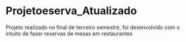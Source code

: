 # Projetoeserva_Atualizado

Projeto realizado no final de terceiro semestre, foi desenvolvido com o intuito de fazer reservas de mesas em restaurantes
